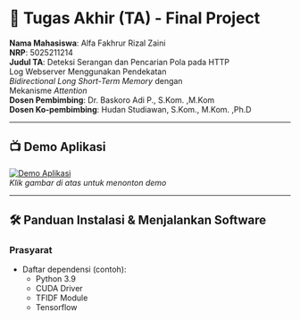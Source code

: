 # 🏁 Tugas Akhir (TA) - Final Project

**Nama Mahasiswa**: Alfa Fakhrur Rizal Zaini  
**NRP**: 5025211214  
**Judul TA**: Deteksi Serangan dan Pencarian Pola pada HTTP  
Log Webserver Menggunakan Pendekatan  
_Bidirectional Long Short-Term Memory_ dengan  
Mekanisme _Attention_   
**Dosen Pembimbing**: Dr. Baskoro Adi P., S.Kom. ,M.Kom   
**Dosen Ko-pembimbing**: Hudan Studiawan, S.Kom., M.Kom. ,Ph.D

---

## 📺 Demo Aplikasi  

[![Demo Aplikasi](https://github-production-user-asset-6210df.s3.amazonaws.com/100863813/470323798-48693a1f-65a7-43c9-934b-22c6346cd40a.jpg?X-Amz-Algorithm=AWS4-HMAC-SHA256&X-Amz-Credential=AKIAVCODYLSA53PQK4ZA%2F20250724%2Fus-east-1%2Fs3%2Faws4_request&X-Amz-Date=20250724T132230Z&X-Amz-Expires=300&X-Amz-Signature=baa685e5e8dbec9048d5bc1e931da1dbf78e4141bdac036ace1ed8f25899990d&X-Amz-SignedHeaders=host)](https://www.youtube.com/watch?v=tCkaBsp8IBk)  
*Klik gambar di atas untuk menonton demo*

---

## 🛠 Panduan Instalasi & Menjalankan Software  

### Prasyarat  
- Daftar dependensi (contoh):
  - Python 3.9
  - CUDA Driver
  - TFIDF Module
  - Tensorflow

